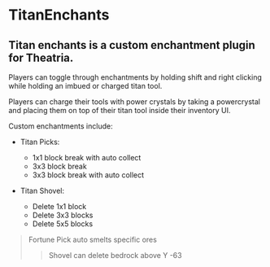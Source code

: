 # **TitanEnchants**

## Titan enchants is a custom enchantment plugin for Theatria.

Players can toggle through enchantments by holding shift and right clicking while holding an imbued or charged titan tool.

Players can charge their tools with power crystals by taking a powercrystal and placing them on top of their titan tool inside their inventory UI.

 Custom enchantments include:
 

 - Titan Picks:
    - 1x1 block break with auto collect
    - 3x3 block break
    - 3x3 block break with auto collect


 - Titan Shovel:
    - Delete 1x1 block
    - Delete 3x3 blocks
    - Delete 5x5 blocks

 >Fortune Pick auto smelts specific ores
 >>Shovel can delete bedrock above Y -63
